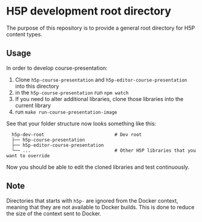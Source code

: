 # H5P development root directory

The purpose of this repository is to provide a general root directory for H5P content types.

## Usage

In order to develop course-presentation:

1. Clone `h5p-course-presentation` and `h5p-editor-course-presentation` into this directory
1. in the `h5p-course-presentation` run `npm watch`
1. If you need to alter additional libraries, clone those libraries into the current library
1. run `make run-course-presentation-image`

See that your folder structure now looks something like this:

```dir
  h5p-dev-root                          # Dev root
  ├── h5p-course-presentation
  ├── h5p-editor-course-presentation
  └── ...                               # Other H5P libraries that you want to override
```

Now you should be able to edit the cloned libraries and test continuously.

## Note

Directories that starts with `h5p-` are ignored from the Docker context, meaning that they are not available to Docker builds. This is done to reduce the size of the context sent to Docker.
